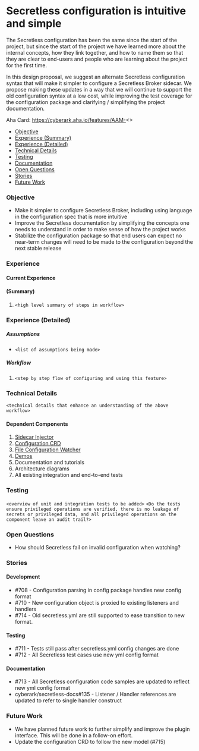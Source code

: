 # Secretless configuration is intuitive and simple
The Secretless configuration has been the same since the start of the project, but since the start of the project
we have learned more about the internal concepts, how they link together, and how to name them so that they are clear
to end-users and people who are learning about the project for the first time.

In this design proposal, we suggest an alternate Secretless configuration syntax that will make it simpler to configure
a Secretless Broker sidecar. We propose making these updates in a way that we will continue to support the old configuration
syntax at a low cost, while improving the test coverage for the configuration package and clarifying / simplifying the
project documentation.

Aha Card: https://cyberark.aha.io/features/AAM-<>

- [Objective](#objective)
- [Experience (Summary)](#experience-summary)
- [Experience (Detailed)](#experience-detailed)
- [Technical Details](#technical-details)
- [Testing](#testing)
- [Documentation](#documentation)
- [Open Questions](#open-questions)
- [Stories](#stories)
- [Future Work](#future-work)

### Objective
- Make it simpler to configure Secretless Broker, including using language in the configuration spec that is more intuitive
- Improve the Secretless documentation by simplifying the concepts one needs to understand in order to make sense of how
  the project works
- Stabilize the configuration package so that end users can expect no near-term changes will need to be made to the
  configuration beyond the next stable release

### Experience 
#### Current Experience


#### (Summary)
1. `<high level summary of steps in workflow>`

### Experience (Detailed)
##### Assumptions
- `<list of assumptions being made>`

##### Workflow
1. `<step by step flow of configuring and using this feature>`

### Technical Details
`<technical details that enhance an understanding of the above workflow>`

#### Dependent Components
1. [Sidecar Injector](https://github.com/cyberark/sidecar-injector)
1. [Configuration CRD](https://github.com/cyberark/secretless-broker/tree/master/internal/app/secretless/configurationmanagers/kubernetes/crd)
1. [File Configuration Watcher](https://github.com/cyberark/secretless-broker/blob/master/internal/app/secretless/configurationmanagers/configfile/fs_watcher.go)
1. [Demos](https://github.com/cyberark/secretless-broker/tree/master/demos/)
1. Documentation and tutorials
1. Architecture diagrams
1. All existing integration and end-to-end tests

### Testing
`<overview of unit and integration tests to be added>`
`<Do the tests ensure privileged operations are verified, there is no leakage of secrets or privileged data, and all privileged operations on the component leave an audit trail?>`

### Open Questions
- How should Secretless fail on invalid configuration when watching?

### Stories
#### Development
- #708 - Configuration parsing in config package handles new config format
- #710 - New configuration object is proxied to existing listeners and handlers
- #714 - Old secretless.yml are still supported to ease transition to new format. 

#### Testing
- #711 - Tests still pass after secretless.yml config changes are done
- #712 - All Secretless test cases use new yml config format

#### Documentation
- #713 - All Secretless configuration code samples are updated to reflect new yml config format
- cyberark/secretless-docs#135 - Listener / Handler references are updated to refer to single handler construct

### Future Work
- We have planned future work to further simplify and improve the plugin interface. This will be done in a follow-on effort.
- Update the configuration CRD to follow the new model (#715)
